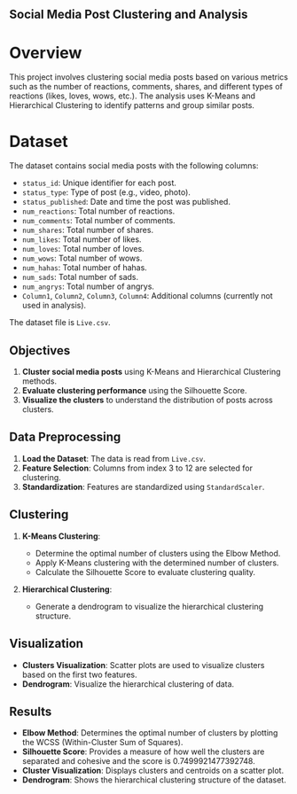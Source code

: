 ## Social Media Post Clustering and Analysis

# Overview

This project involves clustering social media posts based on various metrics such as the number of reactions, comments, shares, and different types of reactions (likes, loves, wows, etc.). The analysis uses K-Means and Hierarchical Clustering to identify patterns and group similar posts.

# Dataset

The dataset contains social media posts with the following columns:

- `status_id`: Unique identifier for each post.
- `status_type`: Type of post (e.g., video, photo).
- `status_published`: Date and time the post was published.
- `num_reactions`: Total number of reactions.
- `num_comments`: Total number of comments.
- `num_shares`: Total number of shares.
- `num_likes`: Total number of likes.
- `num_loves`: Total number of loves.
- `num_wows`: Total number of wows.
- `num_hahas`: Total number of hahas.
- `num_sads`: Total number of sads.
- `num_angrys`: Total number of angrys.
- `Column1`, `Column2`, `Column3`, `Column4`: Additional columns (currently not used in analysis).

The dataset file is `Live.csv`.

## Objectives

1. **Cluster social media posts** using K-Means and Hierarchical Clustering methods.
2. **Evaluate clustering performance** using the Silhouette Score.
3. **Visualize the clusters** to understand the distribution of posts across clusters.

## Data Preprocessing

1. **Load the Dataset**: The data is read from `Live.csv`.
2. **Feature Selection**: Columns from index 3 to 12 are selected for clustering.
3. **Standardization**: Features are standardized using `StandardScaler`.

## Clustering

1. **K-Means Clustering**:
   - Determine the optimal number of clusters using the Elbow Method.
   - Apply K-Means clustering with the determined number of clusters.
   - Calculate the Silhouette Score to evaluate clustering quality.

2. **Hierarchical Clustering**:
   - Generate a dendrogram to visualize the hierarchical clustering structure.

## Visualization

- **Clusters Visualization**: Scatter plots are used to visualize clusters based on the first two features.
- **Dendrogram**: Visualize the hierarchical clustering of data.

## Results

- **Elbow Method**: Determines the optimal number of clusters by plotting the WCSS (Within-Cluster Sum of Squares).
- **Silhouette Score**: Provides a measure of how well the clusters are separated and cohesive and the score is 0.7499921477392748.
- **Cluster Visualization**: Displays clusters and centroids on a scatter plot.
- **Dendrogram**: Shows the hierarchical clustering structure of the dataset.
